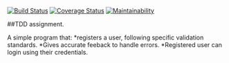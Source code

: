 [![Build Status](https://travis-ci.org/Rhytah/objects-and-classes.svg?branch=tdd_assignment)](https://travis-ci.org/Rhytah/objects-and-classes)  [![Coverage Status](https://coveralls.io/repos/github/Rhytah/objects-and-classes/badge.svg?branch=tdd_assignment)](https://coveralls.io/github/Rhytah/objects-and-classes?branch=tdd_assignment) [![Maintainability](https://api.codeclimate.com/v1/badges/adcdcd852d8cbfb43bff/maintainability)](https://codeclimate.com/github/Rhytah/objects-and-classes/maintainability)

##TDD assignment.

A simple program that:
*registers a user, following specific validation standards.
*Gives accurate feeback to handle errors.
*Registered user can login using their credentials.


